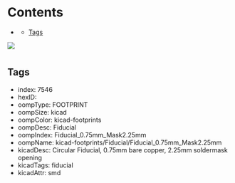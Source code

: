 



Contents
========

* [](#)
	* [Tags](#tags)
  
![][im]
# 

## Tags

- index: 7546
- hexID: 
- oompType: FOOTPRINT
- oompSize: kicad
- oompColor: kicad-footprints
- oompDesc: Fiducial
- oompIndex: Fiducial_0.75mm_Mask2.25mm
- oompName: kicad-footprints/Fiducial/Fiducial_0.75mm_Mask2.25mm
- kicadDesc: Circular Fiducial, 0.75mm bare copper, 2.25mm soldermask opening
- kicadTags: fiducial
- kicadAttr: smd



[im]: image.png
